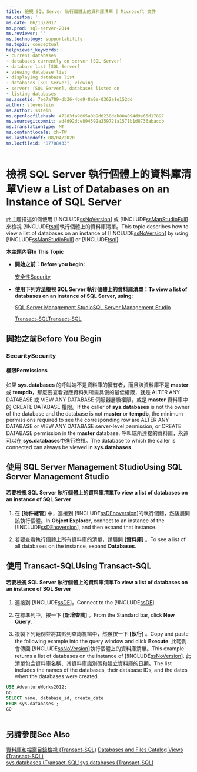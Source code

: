 ```yaml
---
title: 檢視 SQL Server 執行個體上的資料庫清單 | Microsoft 文件
ms.custom: ''
ms.date: 06/13/2017
ms.prod: sql-server-2014
ms.reviewer: ''
ms.technology: supportability
ms.topic: conceptual
helpviewer_keywords:
- current databases
- databases currently on server [SQL Server]
- database list [SQL Server]
- viewing database list
- displaying database list
- databases [SQL Server], viewing
- servers [SQL Server], databases listed on
- listing databases
ms.assetid: 7ee7a789-db36-4be9-8a0e-0362a1e152dd
author: stevestein
ms.author: sstein
ms.openlocfilehash: 47283fa9065a0b9d6238dab804094d9a65d17897
ms.sourcegitcommit: ad4d92dce894592a259721a1571b1d8736abacdb
ms.translationtype: MT
ms.contentlocale: zh-TW
ms.lasthandoff: 08/04/2020
ms.locfileid: "87708433"
---
```

# <a name="view-a-list-of-databases-on-an-instance-of-sql-server"></a><span data-ttu-id="1b23d-102">檢視 SQL Server 執行個體上的資料庫清單</span><span class="sxs-lookup"><span data-stu-id="1b23d-102">View a List of Databases on an Instance of SQL Server</span></span>
  <span data-ttu-id="1b23d-103">此主題描述如何使用 [!INCLUDE[ssNoVersion](../../includes/ssnoversion-md.md)] 或 [!INCLUDE[ssManStudioFull](../../includes/ssmanstudiofull-md.md)] 來檢視 [!INCLUDE[tsql](../../includes/tsql-md.md)]執行個體上的資料庫清單。</span><span class="sxs-lookup"><span data-stu-id="1b23d-103">This topic describes how to view a list of databases on an instance of [!INCLUDE[ssNoVersion](../../includes/ssnoversion-md.md)] by using [!INCLUDE[ssManStudioFull](../../includes/ssmanstudiofull-md.md)] or [!INCLUDE[tsql](../../includes/tsql-md.md)].</span></span>  
  
 <span data-ttu-id="1b23d-104">**本主題內容**</span><span class="sxs-lookup"><span data-stu-id="1b23d-104">**In This Topic**</span></span>  
  
-   <span data-ttu-id="1b23d-105">**開始之前：**</span><span class="sxs-lookup"><span data-stu-id="1b23d-105">**Before you begin:**</span></span>  
  
     [<span data-ttu-id="1b23d-106">安全性</span><span class="sxs-lookup"><span data-stu-id="1b23d-106">Security</span></span>](#Security)  
  
-   <span data-ttu-id="1b23d-107">**使用下列方法檢視 SQL Server 執行個體上的資料庫清單：**</span><span class="sxs-lookup"><span data-stu-id="1b23d-107">**To view a list of databases on an instance of SQL Server, using:**</span></span>  
  
     [<span data-ttu-id="1b23d-108">SQL Server Management Studio</span><span class="sxs-lookup"><span data-stu-id="1b23d-108">SQL Server Management Studio</span></span>](#SSMSProcedure)  
  
     [<span data-ttu-id="1b23d-109">Transact-SQL</span><span class="sxs-lookup"><span data-stu-id="1b23d-109">Transact-SQL</span></span>](#TsqlProcedure)  
  
##  <a name="before-you-begin"></a><a name="BeforeYouBegin"></a> <span data-ttu-id="1b23d-110">開始之前</span><span class="sxs-lookup"><span data-stu-id="1b23d-110">Before You Begin</span></span>  
  
###  <a name="security"></a><a name="Security"></a> <span data-ttu-id="1b23d-111">Security</span><span class="sxs-lookup"><span data-stu-id="1b23d-111">Security</span></span>  
  
####  <a name="permissions"></a><a name="Permissions"></a> <span data-ttu-id="1b23d-112">權限</span><span class="sxs-lookup"><span data-stu-id="1b23d-112">Permissions</span></span>  
 <span data-ttu-id="1b23d-113">如果 **sys.databases** 的呼叫端不是資料庫的擁有者，而且該資料庫不是 **master** 或 **tempdb**，那麼要查看對應資料列所需具備的最低權限，就是 ALTER ANY DATABASE 或 VIEW ANY DATABASE 伺服器層級權限，或是 **master** 資料庫中的 CREATE DATABASE 權限。</span><span class="sxs-lookup"><span data-stu-id="1b23d-113">If the caller of **sys.databases** is not the owner of the database and the database is not **master** or **tempdb**, the minimum permissions required to see the corresponding row are ALTER ANY DATABASE or VIEW ANY DATABASE server-level permission, or CREATE DATABASE permission in the **master** database.</span></span> <span data-ttu-id="1b23d-114">呼叫端所連接的資料庫，永遠可以在 **sys.databases**中進行檢視。</span><span class="sxs-lookup"><span data-stu-id="1b23d-114">The database to which the caller is connected can always be viewed in **sys.databases**.</span></span>  
  
##  <a name="using-sql-server-management-studio"></a><a name="SSMSProcedure"></a> <span data-ttu-id="1b23d-115">使用 SQL Server Management Studio</span><span class="sxs-lookup"><span data-stu-id="1b23d-115">Using SQL Server Management Studio</span></span>  
  
#### <a name="to-view-a-list-of-databases-on-an-instance-of-sql-server"></a><span data-ttu-id="1b23d-116">若要檢視 SQL Server 執行個體上的資料庫清單</span><span class="sxs-lookup"><span data-stu-id="1b23d-116">To view a list of databases on an instance of SQL Server</span></span>  
  
1.  <span data-ttu-id="1b23d-117">在 **[物件總管]** 中，連接到 [!INCLUDE[ssDEnoversion](../../includes/ssdenoversion-md.md)]的執行個體，然後展開該執行個體。</span><span class="sxs-lookup"><span data-stu-id="1b23d-117">In **Object Explorer**, connect to an instance of the [!INCLUDE[ssDEnoversion](../../includes/ssdenoversion-md.md)], and then expand that instance.</span></span>  
  
2.  <span data-ttu-id="1b23d-118">若要查看執行個體上所有資料庫的清單，請展開 **[資料庫]** 。</span><span class="sxs-lookup"><span data-stu-id="1b23d-118">To see a list of all databases on the instance, expand **Databases**.</span></span>  
  
##  <a name="using-transact-sql"></a><a name="TsqlProcedure"></a> <span data-ttu-id="1b23d-119">使用 Transact-SQL</span><span class="sxs-lookup"><span data-stu-id="1b23d-119">Using Transact-SQL</span></span>  
  
#### <a name="to-view-a-list-of-databases-on-an-instance-of-sql-server"></a><span data-ttu-id="1b23d-120">若要檢視 SQL Server 執行個體上的資料庫清單</span><span class="sxs-lookup"><span data-stu-id="1b23d-120">To view a list of databases on an instance of SQL Server</span></span>  
  
1.  <span data-ttu-id="1b23d-121">連接到 [!INCLUDE[ssDE](../../includes/ssde-md.md)]。</span><span class="sxs-lookup"><span data-stu-id="1b23d-121">Connect to the [!INCLUDE[ssDE](../../includes/ssde-md.md)].</span></span>  
  
2.  <span data-ttu-id="1b23d-122">在標準列中，按一下 **[新增查詢]** 。</span><span class="sxs-lookup"><span data-stu-id="1b23d-122">From the Standard bar, click **New Query**.</span></span>  
  
3.  <span data-ttu-id="1b23d-123">複製下列範例並將其貼到查詢視窗中，然後按一下 **[執行]** 。</span><span class="sxs-lookup"><span data-stu-id="1b23d-123">Copy and paste the following example into the query window and click **Execute**.</span></span> <span data-ttu-id="1b23d-124">此範例會傳回 [!INCLUDE[ssNoVersion](../../includes/ssnoversion-md.md)]執行個體上的資料庫清單。</span><span class="sxs-lookup"><span data-stu-id="1b23d-124">This example returns a list of databases on the instance of [!INCLUDE[ssNoVersion](../../includes/ssnoversion-md.md)].</span></span> <span data-ttu-id="1b23d-125">此清單包含資料庫名稱、其資料庫識別碼和建立資料庫的日期。</span><span class="sxs-lookup"><span data-stu-id="1b23d-125">The list includes the names of the databases, their database IDs, and the dates when the databases were created.</span></span>  
  
```sql  
USE AdventureWorks2012;  
GO  
SELECT name, database_id, create_date  
FROM sys.databases ;  
GO  
  
```  
  
## <a name="see-also"></a><span data-ttu-id="1b23d-126">另請參閱</span><span class="sxs-lookup"><span data-stu-id="1b23d-126">See Also</span></span>  
 <span data-ttu-id="1b23d-127">[資料庫和檔案目錄檢視 &#40;Transact-SQL&#41;](/sql/relational-databases/system-catalog-views/databases-and-files-catalog-views-transact-sql) </span><span class="sxs-lookup"><span data-stu-id="1b23d-127">[Databases and Files Catalog Views &#40;Transact-SQL&#41;](/sql/relational-databases/system-catalog-views/databases-and-files-catalog-views-transact-sql) </span></span>  
 [<span data-ttu-id="1b23d-128">sys.databases &#40;Transact-SQL&#41;</span><span class="sxs-lookup"><span data-stu-id="1b23d-128">sys.databases &#40;Transact-SQL&#41;</span></span>](/sql/relational-databases/system-catalog-views/sys-databases-transact-sql)  
  
  
